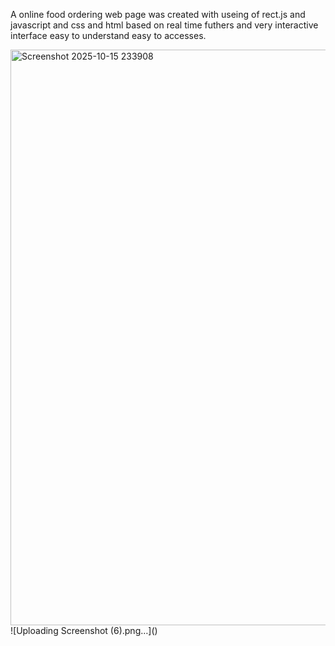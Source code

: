A online food ordering web page was created with useing of rect.js and javascript  and css and html based on real time  futhers 
and very interactive interface easy to understand easy to accesses.

<img width="1895" height="921" alt="Screenshot 2025-10-15 233908" src="https://github.com/user-attachments/assets/ed6fec6f-7da4-4fdc-bab9-16d60f89c6aa" />
![Uploading Screenshot (6).png…]()
